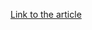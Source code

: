 [Link to the article](https://research.checkpoint.com/speakup-a-new-undetected-backdoor-linux-trojan/)
